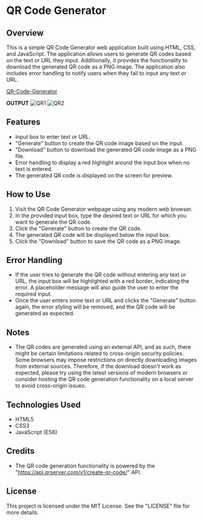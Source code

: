 
# QR Code Generator

## Overview
This is a simple QR Code Generator web application built using HTML, CSS, and JavaScript. The application allows users to generate QR codes based on the text or URL they input. Additionally, it provides the functionality to download the generated QR code as a PNG image. The application also includes error handling to notify users when they fail to input any text or URL.

[QR-Code-Generator](https://hilarious-froyo-b15d60.netlify.app/)

**OUTPUT**
![QR1](https://github.com/Vasanth46/qrcodegenerator/assets/93511366/b026560c-d4db-49f4-a745-a0eccc902dbd)
![QR2](https://github.com/Vasanth46/qrcodegenerator/assets/93511366/9332761e-b388-4371-8443-e2ea41aef7b7)


## Features
- Input box to enter text or URL.
- "Generate" button to create the QR code image based on the input.
- "Download" button to download the generated QR code image as a PNG file.
- Error handling to display a red highlight around the input box when no text is entered.
- The generated QR code is displayed on the screen for preview.

## How to Use
1. Visit the QR Code Generator webpage using any modern web browser.
2. In the provided input box, type the desired text or URL for which you want to generate the QR code.
3. Click the "Generate" button to create the QR code.
4. The generated QR code will be displayed below the input box.
5. Click the "Download" button to save the QR code as a PNG image.

## Error Handling
- If the user tries to generate the QR code without entering any text or URL, the input box will be highlighted with a red border, indicating the error. A placeholder message will also guide the user to enter the required input.
- Once the user enters some text or URL and clicks the "Generate" button again, the error styling will be removed, and the QR code will be generated as expected.

## Notes
- The QR codes are generated using an external API, and as such, there might be certain limitations related to cross-origin security policies. Some browsers may impose restrictions on directly downloading images from external sources. Therefore, if the download doesn't work as expected, please try using the latest versions of modern browsers or consider hosting the QR code generation functionality on a local server to avoid cross-origin issues.

## Technologies Used
- HTML5
- CSS3
- JavaScript (ES6)

## Credits
- The QR code generation functionality is powered by the "https://api.qrserver.com/v1/create-qr-code/" API.


## License
This project is licensed under the MIT License. See the "LICENSE" file for more details.
